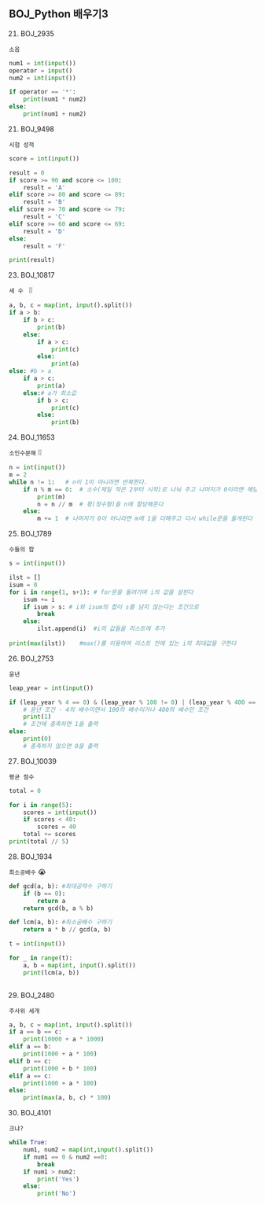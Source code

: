 ## BOJ_Python 배우기3

21. BOJ_2935


`소음`

```python
num1 = int(input())
operator = input()
num2 = int(input())

if operator == '*':
    print(num1 * num2)
else:
    print(num1 + num2)
```



21. BOJ_9498


`시험 성적`

```python
score = int(input())

result = 0
if score >= 90 and score <= 100:
    result = 'A'
elif score >= 80 and score <= 89:
    result = 'B'   
elif score >= 70 and score <= 79:
    result = 'C'
elif score >= 60 and score <= 69:
    result = 'D'
else:
    result = 'F'

print(result)
```



23. BOJ_10817

`세 수 ` ❕❕

```python
a, b, c = map(int, input().split())
if a > b:
    if b > c:
        print(b)
    else:
        if a > c:
            print(c)
        else:
            print(a)
else: #b > a
    if a > c:
        print(a)
    else:# a가 최소값
        if b > c:
            print(c)
        else:
            print(b)
```



24. BOJ_11653

`소인수분해` ❕❕

```python
n = int(input())
m = 2
while n != 1:	# n이 1이 아니라면 반복한다. 
    if n % m == 0:	# 소수(제일 작은 2부터 시작)로 나눠 주고 나머지가 0이라면 해당 소수를 출력한다
        print(m)	
		n = n // m	# 몫(정수형)을 n에 할당해준다
    else:
        m += 1	# 나머지가 0이 아니라면 m에 1을 더해주고 다시 while문을 돌게된다 (반복문이 충족될 때 까지)
```



25. BOJ_1789

`수들의 합`

```python
s = int(input())

ilst = []
isum = 0
for i in range(1, s+1): # for문을 돌려가며 i의 값을 살핀다
    isum += i	
    if isum > s: # i와 isum의 합이 s를 넘지 않는다는 조건으로
        break
    else:
        ilst.append(i)	#i의 값들을 리스트에 추가
        
print(max(ilst))	#max()를 이용하여 리스트 안에 있는 i의 최대값을 구한다
```



26. BOJ_2753

`윤년`

```python
leap_year = int(input())

if (leap_year % 4 == 0) & (leap_year % 100 != 0) | (leap_year % 400 == 0):
    # 윤년 조건 - 4의 배수이면서 100의 배수이거나 400의 배수인 조건
    print(1)
    # 조건에 충족하면 1을 출력 
else:
    print(0)
    # 충족하지 않으면 0을 출력
```



27. BOJ_10039

`평균 점수`

```python
total = 0

for i in range(5):
    scores = int(input())
    if scores < 40:
        scores = 40 
    total += scores
print(total // 5)
```



28. BOJ_1934

`최소공배수` 😭

```python
def gcd(a, b): #최대공약수 구하기
    if (b == 0):
        return a
    return gcd(b, a % b)

def lcm(a, b): #최소공배수 구하기
    return a * b // gcd(a, b)

t = int(input())

for _ in range(t):
    a, b = map(int, input().split())
    print(lcm(a, b))
    
```



29. BOJ_2480

`주사위 세개`

```python
a, b, c = map(int, input().split())
if a == b == c:
    print(10000 + a * 1000)
elif a == b:
    print(1000 + a * 100)
elif b == c:
    print(1000 + b * 100)
elif a == c:
    print(1000 + a * 100)
else:
    print(max(a, b, c) * 100)
```



30. BOJ_4101

`크냐?`

```python
while True:
    num1, num2 = map(int,input().split())
    if num1 == 0 & num2 ==0:
        break
    if num1 > num2:
        print('Yes')
    else:
        print('No')
```

